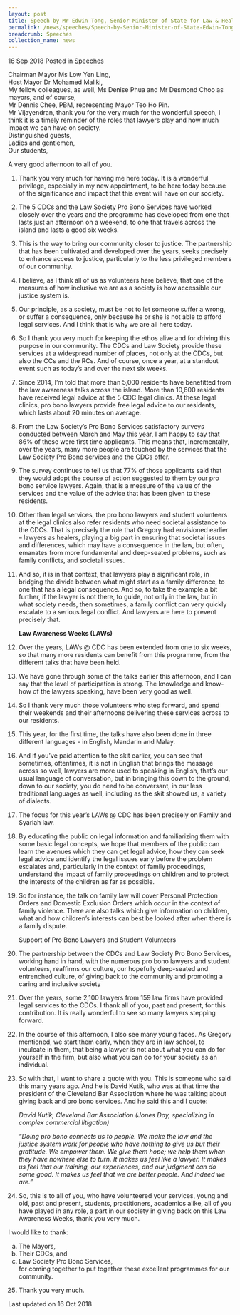```yaml
---
layout: post
title: Speech by Mr Edwin Tong, Senior Minister of State for Law & Health, at the Law Awareness Weeks at CDC
permalink: /news/speeches/Speech-by-Senior-Minister-of-State-Edwin-Tong-for-LAWS-at-CDC-15-Sep
breadcrumb: Speeches
collection_name: news
---
```



16 Sep 2018 Posted in [Speeches](/news/speeches)

Chairman Mayor Ms Low Yen Ling,    
Host Mayor Dr Mohamed Maliki,  
My fellow colleagues, as well, Ms Denise Phua and Mr Desmond Choo as mayors, and of course,  
Mr Dennis Chee, PBM, representing Mayor Teo Ho Pin.  
Mr Vijayendran, thank you for the very much for the wonderful speech, I think it is a timely reminder of the roles that lawyers play and how much impact we can have on society.  
Distinguished guests,  
Ladies and gentlemen,  
Our students,  


A very good afternoon to all of you.

 1. Thank you very much for having me here today. It is a wonderful privilege, especially in my new appointment, to be here today because of the significance and impact that this event will have on our society.

 2. The 5 CDCs and the Law Society Pro Bono Services have worked closely over the years and the programme has developed from one that lasts just an afternoon on a weekend, to one that travels across the island and lasts a good six weeks.

 3. This is the way to bring our community closer to justice. The partnership that has been cultivated and developed over the years, seeks precisely to enhance access to justice, particularly to the less privileged members of our community.

 4. I believe, as I think all of us as volunteers here believe, that one of the measures of how inclusive we are as a society is how accessible our justice system is.

 5. Our principle, as a society, must be not to let someone suffer a wrong, or suffer a consequence, only because he or she is not able to afford legal services. And I think that is why we are all here today.

 6. So I thank you very much for keeping the ethos alive and for driving this purpose in our community. The CDCs and Law Society provide these services at a widespread number of places, not only at the CDCs, but also the CCs and the RCs. And of course, once a year, at a standout event such as today’s and over the next six weeks.

 7. Since 2014, I’m told that more than 5,000 residents have benefitted from the law awareness talks across the island. More than 10,600 residents have received legal advice at the 5 CDC legal clinics. At these legal clinics, pro bono lawyers provide free legal advice to our residents, which lasts about 20 minutes on average.

 8. From the Law Society’s Pro Bono Services satisfactory surveys conducted between March and May this year, I am happy to say that 86% of these were first time applicants. This means that, incrementally, over the years, many more people are touched by the services that the Law Society Pro Bono services and the CDCs offer.
 
 9. The survey continues to tell us that 77% of those applicants said that they would adopt the course of action suggested to them by our pro bono service lawyers. Again, that is a measure of the value of the services and the value of the advice that has been given to these residents.

 

10. Other than legal services, the pro bono lawyers and student volunteers at the legal clinics also refer residents who need societal assistance to the CDCs. That is precisely the role that Gregory had envisioned earlier – lawyers as healers, playing a big part in ensuring that societal issues and differences, which may have a consequence in the law, but often, emanates from more fundamental and deep-seated problems, such as family conflicts, and societal issues.

 

11. And so, it is in that context, that lawyers play a significant role, in bridging the divide between what might start as a family difference, to one that has a legal consequence. And so, to take the example a bit further, if the lawyer is not there, to guide, not only in the law, but in what society needs, then sometimes, a family conflict can very quickly escalate to a serious legal conflict. And lawyers are here to prevent precisely that.
    
    **Law Awareness Weeks (LAWs)**


12. Over the years, LAWs @ CDC has been extended from one to six weeks, so that many more residents can benefit from this programme, from the different talks that have been held.

 

13. We have gone through some of the talks earlier this afternoon, and I can say that the level of participation is strong. The knowledge and know-how of the lawyers speaking, have been very good as well.

 

14. So I thank very much those volunteers who step forward, and spend their weekends and their afternoons delivering these services across to our residents.

 

15. This year, for the first time, the talks have also been done in three different languages - in English, Mandarin and Malay. 

 

16. And if you’ve paid attention to the skit earlier, you can see that sometimes, oftentimes, it is not in English that brings the message across so well, lawyers are more used to speaking in English, that’s our usual language of conversation, but in bringing this down to the ground, down to our society, you do need to be conversant, in our less traditional languages as well, including as the skit showed us, a variety of dialects.

 

17. The focus for this year’s LAWs @ CDC has been precisely on Family and Syariah law.

 

18. By educating the public on legal information and familiarizing them with some basic legal concepts, we hope that members of the public can learn the avenues which they can get legal advice, how they can seek legal advice and identify the legal issues early before the problem escalates and, particularly in the context of family proceedings, understand the impact of family proceedings on children and to protect the interests of the children as far as possible.

 

19. So for instance, the talk on family law will cover Personal Protection Orders and Domestic Exclusion Orders which occur in the context of family violence. There are also talks which give information on children, what and how children’s interests can best be looked after when there is a family dispute.
    
    Support of Pro Bono Lawyers and Student Volunteers

 

20. The partnership between the CDCs and Law Society Pro Bono Services, working hand in hand, with the numerous pro bono lawyers and student volunteers, reaffirms our culture, our hopefully deep-seated and entrenched culture, of giving back to the community and promoting a caring and inclusive society 

 

21. Over the years, some 2,100 lawyers from 159 law firms have provided legal services to the CDCs. I thank all of you, past and present, for this contribution. It is really wonderful to see so many lawyers stepping forward. 

 

22. In the course of this afternoon, I also see many young faces. As Gregory mentioned, we start them early, when they are in law school, to inculcate in them, that being a lawyer is not about what you can do for yourself in the firm, but also what you can do for your society as an individual. 

 

23. So with that, I want to share a quote with you. This is someone who said this many years ago. And he is David Kutik, who was at that time the president of the Cleveland Bar Association where he was talking about giving back and pro bono services. And he said this and I quote:
    
     *David Kutik, Cleveland Bar Association*
     *(Jones Day, specializing in complex commercial litigation)*
    
     *“Doing pro bono connects us to people. We make the law and the justice system work for people who have nothing to give us but their gratitude. We empower them. We give them hope; we help them when they have nowhere else to turn. It makes us feel like a lawyer. It makes us feel that our training, our experiences, and our judgment can do some good. It makes us feel that we are better people. And indeed we are.”*
 
 

24. So, this is to all of you, who have volunteered your services, young and old, past and present, students, practitioners, academics alike, all of you have played in any role, a part in our society in giving back on this Law Awareness Weeks, thank you very much.

I would like to thank:
<ol style="list-style-type: lower-alpha">
<li>The Mayors,</li> 
<li>Their CDCs, and</li>
<li>Law Society Pro Bono Services, 
<br>
for coming together to put together these excellent programmes for our community.
</li>
</ol> 


25. Thank you very much.

<p class="right-side-updated">Last updated on 16 Oct 2018</p>



